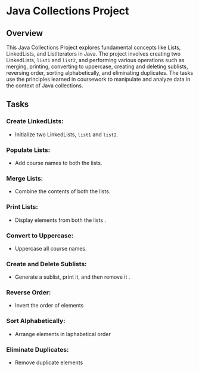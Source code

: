 # Java Collections Project

## Overview

This Java Collections Project explores fundamental concepts like Lists, LinkedLists, and ListIterators in Java. The project involves creating two LinkedLists, `list1` and `list2`, and performing various operations such as merging, printing, converting to uppercase, creating and deleting sublists, reversing order, sorting alphabetically, and eliminating duplicates. The tasks use the  principles learned in coursework to manipulate and analyze data in the context of Java collections.

## Tasks

### Create LinkedLists:

- Initialize two LinkedLists, `list1` and `list2`.

### Populate Lists:

- Add course names to both the lists.

### Merge Lists:

- Combine the contents of both the lists.

### Print Lists:

- Display elements from both the lists .

### Convert to Uppercase:

- Uppercase all course names.

### Create and Delete Sublists:

- Generate a sublist, print it, and then remove it .

### Reverse Order:

- Invert the order of elements 

### Sort Alphabetically:

- Arrange elements in laphabetical order 

### Eliminate Duplicates:

- Remove duplicate elements 


